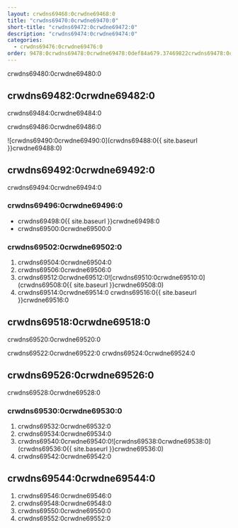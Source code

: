 ```yaml
---
layout: crwdns69468:0crwdne69468:0
title: "crwdns69470:0crwdne69470:0"
short-title: "crwdns69472:0crwdne69472:0"
description: "crwdns69474:0crwdne69474:0"
categories:
  - crwdns69476:0crwdne69476:0
order: 9478:0crwdns69478:0crwdne69478:0def84a679.37469822crwdns69478:0crwdne69478:0
---
```

crwdns69480:0crwdne69480:0

## crwdns69482:0crwdne69482:0

crwdns69484:0crwdne69484:0

crwdns69486:0crwdne69486:0

![crwdns69490:0crwdne69490:0](crwdns69488:0{{ site.baseurl }}crwdne69488:0)

## crwdns69492:0crwdne69492:0

crwdns69494:0crwdne69494:0

### crwdns69496:0crwdne69496:0

- crwdns69498:0{{ site.baseurl }}crwdne69498:0
- crwdns69500:0crwdne69500:0

### crwdns69502:0crwdne69502:0

1. crwdns69504:0crwdne69504:0
2. crwdns69506:0crwdne69506:0 
3. crwdns69512:0crwdne69512:0![crwdns69510:0crwdne69510:0](crwdns69508:0{{ site.baseurl }}crwdne69508:0)
4. crwdns69514:0crwdne69514:0 crwdns69516:0{{ site.baseurl }}crwdne69516:0 

## crwdns69518:0crwdne69518:0

crwdns69520:0crwdne69520:0

crwdns69522:0crwdne69522:0 crwdns69524:0crwdne69524:0

## crwdns69526:0crwdne69526:0

crwdns69528:0crwdne69528:0

### crwdns69530:0crwdne69530:0

1. crwdns69532:0crwdne69532:0
2. crwdns69534:0crwdne69534:0 
3. crwdns69540:0crwdne69540:0![crwdns69538:0crwdne69538:0](crwdns69536:0{{ site.baseurl }}crwdne69536:0)
4. crwdns69542:0crwdne69542:0

## crwdns69544:0crwdne69544:0

1. crwdns69546:0crwdne69546:0
2. crwdns69548:0crwdne69548:0
3. crwdns69550:0crwdne69550:0
4. crwdns69552:0crwdne69552:0
